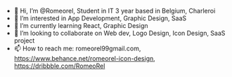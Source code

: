 - 👋 Hi, I’m @Romeorel, Student in IT 3 year based in Belgium, Charleroi
- 👀 I’m interested in App Development, Graphic Design, SaaS
- 🌱 I’m currently learning React, Graphic Design
- 💞️ I’m looking to collaborate on Web dev, Logo Design, Icon Design, SaaS project
- 📫 How to reach me:
   romeorel99gmail.com, 
   https://www.behance.net/romeorel-icon-design, 
   https://dribbble.com/RomeoRel

<!---
Romeorel/Romeorel is a ✨ special ✨ repository because its `README.md` (this file) appears on your GitHub profile.
You can click the Preview link to take a look at your changes.
--->
